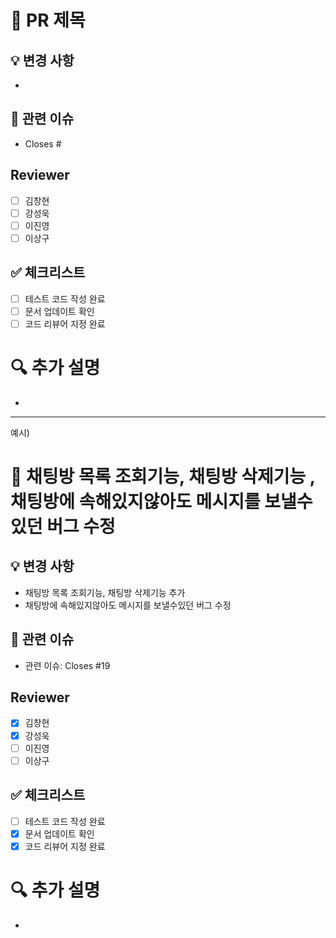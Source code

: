 # 🚀 PR 제목

## 💡 변경 사항
*

## 🚩 관련 이슈
* Closes #

## Reviewer
* [ ] 김창현
* [ ] 강성욱
* [ ] 이진영
* [ ] 이상구

## ✅ 체크리스트
* [ ] 테스트 코드 작성 완료
* [ ] 문서 업데이트 확인
* [ ] 코드 리뷰어 지정 완료

# 🔍 추가 설명
*

--- 
예시) 

# 🚀 채팅방 목록 조회기능, 채팅방 삭제기능 , 채팅방에 속해있지않아도 메시지를 보낼수있던 버그 수정

## 💡 변경 사항
* 채팅방 목록 조회기능, 채팅방 삭제기능 추가
* 채팅방에 속해있지않아도 메시지를 보낼수있던 버그 수정

## 🚩 관련 이슈
* 관련 이슈: Closes #19 

## Reviewer
* [x] 김창현
* [x] 강성욱
* [ ] 이진영
* [ ] 이상구

## ✅ 체크리스트
* [ ] 테스트 코드 작성 완료
* [x] 문서 업데이트 확인
* [x] 코드 리뷰어 지정 완료

# 🔍 추가 설명
*